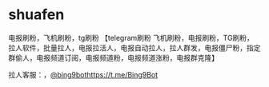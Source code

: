 # shuafen
电报刷粉，飞机刷粉，tg刷粉
【telegram刷粉 飞机刷粉，电报刷粉，TG刷粉，拉人软件，批量拉人，电报拉活人，电报自动拉人，拉人群发，电报僵尸粉，指定群偷人，电报频道订阅，电报频道粉，电报频道涨粉，电报群克隆】

拉人客服：，[@bing9bot](https://t.me/Bing9Bot)https://t.me/Bing9Bot



